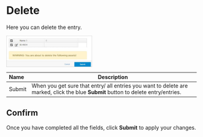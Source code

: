 # Delete


Here you can delete the entry.

<img src="../../../../images/module-overview4.jpg" alt="module-overview4" style="width: 45%; display: block"></a>

**Name** | **Description** 
:--- | ---
Submit | When you get sure that entry/ all entries you want to delete are marked, click the blue **Submit** button to delete entry/entries.

## Confirm 

Once you have completed all the fields, click **Submit** to apply your changes.